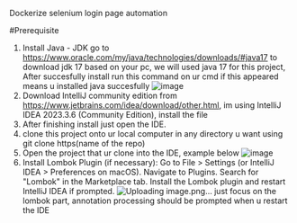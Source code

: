 Dockerize selenium login page automation

#Prerequisite 
1. Install Java - JDK
   go to https://www.oracle.com/my/java/technologies/downloads/#java17 to download jdk 17 based on your pc, we will used java 17 for this project, After succesfully install run this command on ur cmd if this appeared means u 
   installed java succesfully
     ![image](https://github.com/user-attachments/assets/e436b1c4-1f9b-40c6-8ebe-f917664e3c55)
2. Download IntelliJ community edition from https://www.jetbrains.com/idea/download/other.html, im using IntelliJ IDEA 2023.3.6 (Community Edition), install the file
3. After finishing install just open the IDE.
4. clone this project onto ur local computer in any directory u want using git clone https(name of the repo)
5. Open the project that ur clone into the IDE, example below
   ![image](https://github.com/user-attachments/assets/e0013de2-b027-4433-8a5d-4649491f7de0)
6. Install Lombok Plugin (if necessary):
   Go to File > Settings (or IntelliJ IDEA > Preferences on macOS).
   Navigate to Plugins.
   Search for "Lombok" in the Marketplace tab.
   Install the Lombok plugin and restart IntelliJ IDEA if prompted.
   ![Uploading image.png…]()
   just focus on the lombok part, annotation processing should be prompted when u restart the IDE

 

   
